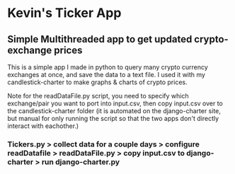 # Kevin's Ticker App
## Simple Multithreaded app to get updated crypto-exchange prices

This is a simple app I made in python to query many crypto currency exchanges at once, and save the data to a text file. I used it with my candlestick-charter to make graphs & charts of crypto prices.

Note for the readDataFile.py script, you need to specify which exchange/pair you want to port into input.csv, then copy input.csv over to the candlestick-charter folder (it is automated on the django-charter site, but manual for only running the script so that the two apps don't directly interact with eachother.)


### Tickers.py > collect data for a couple days > configure readDatafile > readDataFile.py > copy input.csv to django-charter > run django-charter.py

